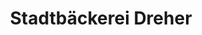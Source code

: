 ---
title: "Stadtbäckerei Dreher"
url: /emmendingen/stadtbaeckerei-dreher-karl-friedrich-strasse/
shop: Bäckerei
---